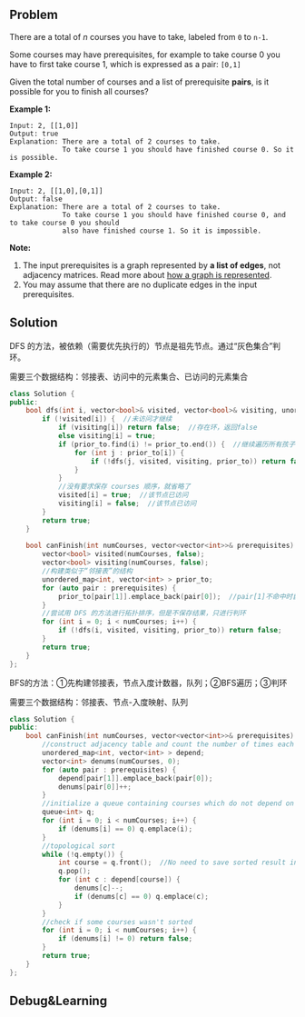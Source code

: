 ## Problem

There are a total of *n* courses you have to take, labeled from `0` to `n-1`.

Some courses may have prerequisites, for example to take course 0 you have to first take course 1, which is expressed as a pair: `[0,1]`

Given the total number of courses and a list of prerequisite **pairs**, is it possible for you to finish all courses?

**Example 1:**

```
Input: 2, [[1,0]] 
Output: true
Explanation: There are a total of 2 courses to take. 
             To take course 1 you should have finished course 0. So it is possible.
```

**Example 2:**

```
Input: 2, [[1,0],[0,1]]
Output: false
Explanation: There are a total of 2 courses to take. 
             To take course 1 you should have finished course 0, and to take course 0 you should
             also have finished course 1. So it is impossible.
```

**Note:**

1. The input prerequisites is a graph represented by **a list of edges**, not adjacency matrices. Read more about [how a graph is represented](https://www.khanacademy.org/computing/computer-science/algorithms/graph-representation/a/representing-graphs).
2. You may assume that there are no duplicate edges in the input prerequisites.



## Solution

DFS 的方法，被依赖（需要优先执行的）节点是祖先节点。通过“灰色集合”判环。

需要三个数据结构：邻接表、访问中的元素集合、已访问的元素集合

```c++
class Solution {
public:
    bool dfs(int i, vector<bool>& visited, vector<bool>& visiting, unordered_map<int, vector<int> >& prior_to) {
        if (!visited[i]) {  //未访问才继续
            if (visiting[i]) return false;  //存在环，返回false
            else visiting[i] = true;
            if (prior_to.find(i) != prior_to.end()) {  //继续遍历所有孩子节点
                for (int j : prior_to[i]) {
                    if (!dfs(j, visited, visiting, prior_to)) return false;  //一开始吧 j 写成了 i，调试了一晚上，粗心的错误
                }
            }
            //没有要求保存 courses 顺序，就省略了
            visited[i] = true;  //该节点已访问
            visiting[i] = false;  //该节点已访问
        }
        return true;
    }
    
    bool canFinish(int numCourses, vector<vector<int>>& prerequisites) {
        vector<bool> visited(numCourses, false);
        vector<bool> visiting(numCourses, false);
        //构建类似于“邻接表”的结构
        unordered_map<int, vector<int> > prior_to;
        for (auto pair : prerequisites) {
            prior_to[pair[1]].emplace_back(pair[0]);  //pair[1]不命中时自动生成vector<int>
        }
        //尝试用 DFS 的方法进行拓扑排序，但是不保存结果，只进行判环
        for (int i = 0; i < numCourses; i++) {
            if (!dfs(i, visited, visiting, prior_to)) return false;
        }
        return true;
    }
};
```

BFS的方法：①先构建邻接表，节点入度计数器，队列；②BFS遍历；③判环

需要三个数据结构：邻接表、节点-入度映射、队列

```c++
class Solution {
public:
    bool canFinish(int numCourses, vector<vector<int>>& prerequisites) {
        //construct adjacency table and count the number of times each course is depended
        unordered_map<int, vector<int> > depend;
        vector<int> denums(numCourses, 0);
        for (auto pair : prerequisites) {
            depend[pair[1]].emplace_back(pair[0]);
            denums[pair[0]]++;
        }
        //initialize a queue containing courses which do not depend on others
        queue<int> q;
        for (int i = 0; i < numCourses; i++) {
            if (denums[i] == 0) q.emplace(i);
        }
        //topological sort
        while (!q.empty()) {
            int course = q.front();  //No need to save sorted result in this case
            q.pop();
            for (int c : depend[course]) {
                denums[c]--;
                if (denums[c] == 0) q.emplace(c);
            }
        }
        //check if some courses wasn't sorted
        for (int i = 0; i < numCourses; i++) {
            if (denums[i] != 0) return false;
        }
        return true;
    }
};
```





## Debug&Learning



